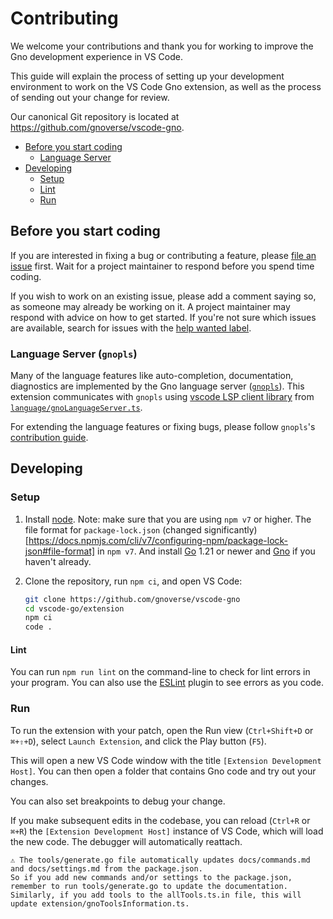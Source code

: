 # Contributing

We welcome your contributions and thank you for working to improve the Gno development experience in VS Code.

This guide will explain the process of setting up your development environment to work on the VS Code Gno extension, as well as the process of sending out your change for review.

Our canonical Git repository is located at https://github.com/gnoverse/vscode-gno.

* [Before you start coding](#before-you-start-coding)
	* [Language Server](#language-server-gnopls)
* [Developing](#developing)
  * [Setup](#setup)
  * [Lint](#lint)
  * [Run](#run)

## Before you start coding

If you are interested in fixing a bug or contributing a feature, please [file an issue](https://github.com/gnoverse/vscode-gno/issues/new/choose) first. Wait for a project maintainer to respond before you spend time coding.

If you wish to work on an existing issue, please add a comment saying so, as someone may already be working on it. A project maintainer may respond with advice on how to get started. If you're not sure which issues are available, search for issues with the [help wanted label](https://github.com/gnoverse/vscode-gno/labels/HelpWanted).

### Language Server (`gnopls`)

Many of the language features like auto-completion, documentation, diagnostics are implemented
by the Gno language server ([`gnopls`](https://github.com/gnoverse/gnopls)).
This extension communicates with `gnopls` using [vscode LSP client library](https://github.com/microsoft/vscode-languageserver-node) from [`language/gnoLanguageServer.ts`](https://github.com/gnoverse/vscode-gno/tree/main/extension/src/language).

For extending the language features or fixing bugs, please follow `gnopls`'s
[contribution guide](https://github.com/gnoverse/gnopls/tree/main/doc/contributing.md).

## Developing

### Setup

1) Install [node](https://nodejs.org/en/). Note: make sure that you are using `npm v7` or higher. The file format for `package-lock.json` (changed significantly)[https://docs.npmjs.com/cli/v7/configuring-npm/package-lock-json#file-format] in `npm v7`.
And install [Go](https://go.dev/) 1.21 or newer and [Gno](https://docs.gno.land/getting-started/local-setup/installation) if you haven't already.

2) Clone the repository, run `npm ci`, and open VS Code:

    ```bash
    git clone https://github.com/gnoverse/vscode-gno
    cd vscode-go/extension
    npm ci
    code .
    ```

#### Lint

You can run `npm run lint` on the command-line to check for lint errors in your program. You can also use the [ESLint](https://marketplace.visualstudio.com/items?itemName=dbaeumer.vscode-eslint) plugin to see errors as you code.

### Run

To run the extension with your patch, open the Run view (`Ctrl+Shift+D` or `⌘+⇧+D`), select `Launch Extension`, and click the Play button (`F5`).

This will open a new VS Code window with the title `[Extension Development Host]`. You can then open a folder that contains Gno code and try out your changes.

You can also set breakpoints to debug your change.

If you make subsequent edits in the codebase, you can reload (`Ctrl+R` or `⌘+R`) the `[Extension Development Host]` instance of VS Code, which will load the new code. The debugger will automatically reattach.

```
⚠️ The tools/generate.go file automatically updates docs/commands.md and docs/settings.md from the package.json.
So if you add new commands and/or settings to the package.json, remember to run tools/generate.go to update the documentation.
Similarly, if you add tools to the allTools.ts.in file, this will update extension/gnoToolsInformation.ts.
```